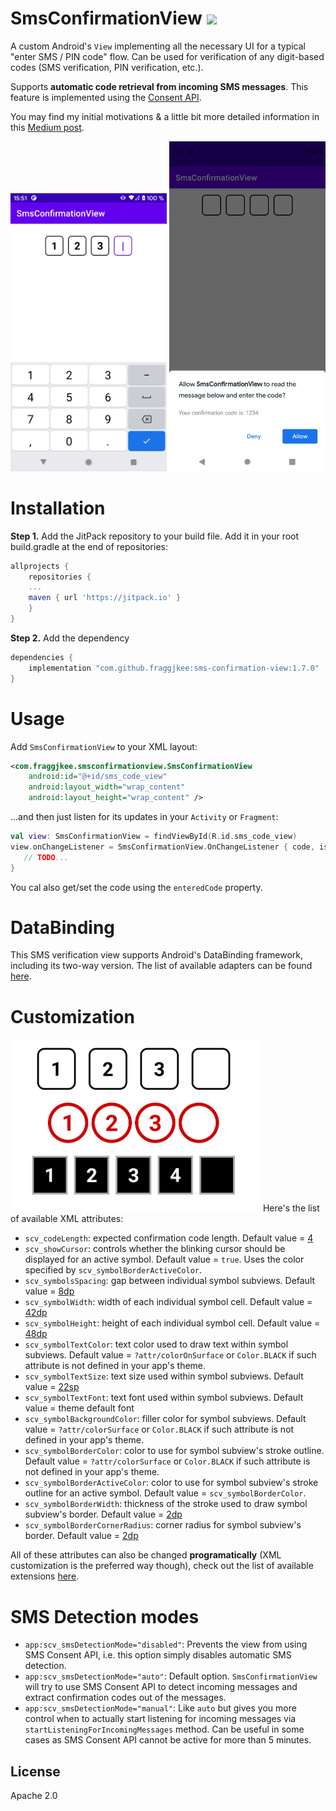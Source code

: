 # SmsConfirmationView [![](https://jitpack.io/v/fraggjkee/sms-confirmation-view.svg)](https://jitpack.io/#fraggjkee/sms-confirmation-view)
A custom Android's `View` implementing all the necessary UI for a typical "enter SMS / PIN code" flow. Can be used for verification of any digit-based codes (SMS verification, PIN verification, etc.).

Supports **automatic code retrieval from incoming SMS messages**. This feature is implemented using the [Consent API](https://developers.google.com/identity/sms-retriever/user-consent/overview).

You may find my initial motivations & a little bit more detailed information in this [Medium post](https://medium.com/swlh/implementing-the-complete-sms-verification-flow-using-consent-api-in-android-ae0327f74658).

<img src="/images/screenshot2.png"  width="250">
<img src="/images/screenshot1.png"  width="250">

# Installation
**Step 1.** Add the JitPack repository to your build file. Add it in your root build.gradle at the end of repositories:
```gradle
allprojects {
    repositories {
	...
	maven { url 'https://jitpack.io' }
    }
}
```
**Step 2.** Add the dependency
```gradle
dependencies {
    implementation "com.github.fraggjkee:sms-confirmation-view:1.7.0"
}
```

# Usage
Add `SmsConfirmationView` to your XML layout:
```xml
<com.fraggjkee.smsconfirmationview.SmsConfirmationView
    android:id="@+id/sms_code_view"
    android:layout_width="wrap_content"
    android:layout_height="wrap_content" />
```

...and then just listen for its updates in your `Activity` or `Fragment`:

```kotlin
val view: SmsConfirmationView = findViewById(R.id.sms_code_view)
view.onChangeListener = SmsConfirmationView.OnChangeListener { code, isComplete ->
   // TODO...           
}
```

You cal also get/set the code using the `enteredCode` property.

# DataBinding
This SMS verification view supports Android's DataBinding framework, including its two-way version. The list of available adapters can be found [here](https://github.com/fraggjkee/sms-confirmation-view/blob/master/library/src/main/java/com/fraggjkee/smsconfirmationview/BindingAdapters.kt).

# Customization
<img src="images/demo.png?raw=true" width="400">
Here's the list of available XML attributes:

- `scv_codeLength`: expected confirmation code length. Default value = [4](https://github.com/fraggjkee/SmsConfirmationView/blob/fb2be87c0510a10a95b343f79380de72f6fe7742/library/src/main/java/com/fraggjkee/smsconfirmationview/SmsConfirmationView.kt#L186)
- `scv_showCursor`: controls whether the blinking cursor should be displayed for an active symbol. Default value = `true`. Uses the color specified by `scv_symbolBorderActiveColor`.
- `scv_symbolsSpacing`: gap between individual symbol subviews. Default value = [8dp](https://github.com/fraggjkee/SmsConfirmationView/blob/fb2be87c0510a10a95b343f79380de72f6fe7742/library/src/main/res/values/dimens.xml#L4)
- `scv_symbolWidth`: width of each individual symbol cell. Default value = [42dp](https://github.com/fraggjkee/SmsConfirmationView/blob/fb2be87c0510a10a95b343f79380de72f6fe7742/library/src/main/res/values/dimens.xml#L6)
- `scv_symbolHeight`: height of each individual symbol cell. Default value = [48dp](https://github.com/fraggjkee/SmsConfirmationView/blob/fb2be87c0510a10a95b343f79380de72f6fe7742/library/src/main/res/values/dimens.xml#L7)
- `scv_symbolTextColor`: text color used to draw text within symbol subviews. Default value = `?attr/colorOnSurface` or `Color.BLACK` if such attribute is not defined in your app's theme.
- `scv_symbolTextSize`: text size used within symbol subviews. Default value = [22sp](https://github.com/fraggjkee/SmsConfirmationView/blob/fb2be87c0510a10a95b343f79380de72f6fe7742/library/src/main/res/values/dimens.xml#L8)
- `scv_symbolTextFont`: text font used within symbol subviews. Default value = theme default font
- `scv_symbolBackgroundColor`: filler color for symbol subviews. Default value = `?attr/colorSurface` or `Color.BLACK` if such attribute is not defined in your app's theme.
- `scv_symbolBorderColor`: color to use for symbol subview's stroke outline. Default value = `?attr/colorSurface` or `Color.BLACK` if such attribute is not defined in your app's theme.
- `scv_symbolBorderActiveColor`: color to use for symbol subview's stroke outline for an active symbol. Default value = `scv_symbolBorderColor`.
- `scv_symbolBorderWidth`: thickness of the stroke used to draw symbol subview's border. Default value = [2dp](https://github.com/fraggjkee/SmsConfirmationView/blob/fb2be87c0510a10a95b343f79380de72f6fe7742/library/src/main/res/values/dimens.xml#L9)
- `scv_symbolBorderCornerRadius`: corner radius for symbol subview's border. Default value = [2dp](https://github.com/fraggjkee/SmsConfirmationView/blob/fb2be87c0510a10a95b343f79380de72f6fe7742/library/src/main/res/values/dimens.xml#L5)

All of these attributes can also be changed **programatically** (XML customization is the preferred way though), check out the list of available extensions [here](https://github.com/fraggjkee/SmsConfirmationView/blob/master/library/src/main/java/com/fraggjkee/smsconfirmationview/SmsConfirmationViewExt.kt).

# SMS Detection modes
- `app:scv_smsDetectionMode="disabled"`: Prevents the view from using SMS Consent API, i.e. this option simply disables automatic SMS detection.
- `app:scv_smsDetectionMode="auto"`: Default option. `SmsConfirmationView` will try to use SMS Consent API to detect incoming messages and extract confirmation codes out of the messages.
- `app:scv_smsDetectionMode="manual"`: Like `auto` but gives you more control when to actually start listening for incoming messages via `startListeningForIncomingMessages` method. Can be useful in some cases as SMS Consent API cannot be active for more than 5 minutes.

License
----
Apache 2.0
